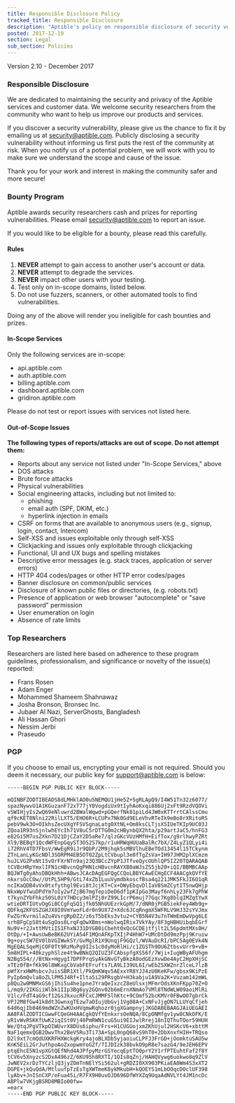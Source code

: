 ```yaml
---
title: Responsible Disclosure Policy
tracked_title: Responsible Disclosure
description: "Aptible's policy on responsible disclosure of security vulnerabilities."
posted: 2017-12-19
section: Legal
sub_section: Policies
---
```

<!-- Reference Links -->
[Terms of Service]:/legal/terms-of-service

Version 2.10 - December 2017

### Responsible Disclosure
We are dedicated to maintaining the security and privacy of the Aptible services and customer data. We welcome security researchers from the community who want to help us improve our products and services.

If you discover a security vulnerability, please give us the chance to fix it by emailing us at [security@aptible.com](mailto:security@aptible.com). Publicly disclosing a security vulnerability without informing us first puts the rest of the community at risk. When you notify us of a potential problem, we will work with you to make sure we understand the scope and cause of the issue.

Thank you for your work and interest in making the community safer and more secure!

### Bounty Program
Aptible awards security researchers cash and prizes for reporting vulnerabilities. Please email [security@aptible.com](mailto:security@aptible.com) to report an issue.

If you would like to be eligible for a bounty, please read this carefully.

#### Rules
1. **NEVER** attempt to gain access to another user's account or data.  
2. **NEVER** attempt to degrade the services.  
3. **NEVER** impact other users with your testing.  
4. Test only on in-scope domains, listed below.  
5. Do not use fuzzers, scanners, or other automated tools to find vulnerabilities.  

Doing any of the above will render you ineligible for cash bounties and prizes.

#### In-Scope Services

Only the following services are in-scope:  

- api.aptible.com  
- auth.aptible.com  
- billing.aptible.com  
- dashboard.aptible.com  
- gridiron.aptible.com 

Please do not test or report issues with services not listed here.

#### Out-of-Scope Issues

**The following types of reports/attacks are out of scope. Do not attempt them:**  

- Reports about any service not listed under "In-Scope Services," above
- DOS attacks  
- Brute force attacks
- Physical vulnerabilities  
- Social engineering attacks, including but not limited to:
	- phishing
	- email auth (SPF, DKIM, etc.)
	- hyperlink injection in emails
- CSRF on forms that are available to anonymous users (e.g., signup, login, contact, Intercom)  
- Self-XSS and issues exploitable only through self-XSS  
- Clickjacking and issues only exploitable through clickjacking  
- Functional, UI and UX bugs and spelling mistakes  
- Descriptive error messages (e.g. stack traces, application or server errors)  
- HTTP 404 codes/pages or other HTTP error codes/pages  
- Banner disclosure on common/public services  
- Disclosure of known public files or directories, (e.g. robots.txt)  
- Presence of application or web browser "autocomplete" or "save password" permission  
- User enumeration on login  
- Absence of rate limits

### Top Researchers
Researchers are listed here based on adherence to these program guidelines, professionalism, and significance or novelty of the issue(s) reported:

- Frans Rosen
- Adam Enger
- Mohammed Shameem Shahnawaz
- Josha Bronson, Bronsec Inc.
- Jubaer Al Nazi, ServerGhosts, Bangladesh
- Ali Hassan Ghori
- Nessim Jerbi
- Praseudo

### PGP
If you choose to email us, encrypting your email is not required. Should you deem it necessary, our public key for support@aptible.com is below:

````
-----BEGIN PGP PUBLIC KEY BLOCK-----

mQINBFZODTIBEADS8dLMHklAO0u5NEMQU1jHe5Z+5gRLApQ9/I4W51Tn32z6077/
spazNywvU1A1KGuzanF72xT77jY0VogdiUx9tIyhAoKxqi886Uj2xFt9RzdVQOVi
vSWIHjyIs2wQ69eNluwrd2BWalWqwd+pGQerfNk81piLd4JW0xKTTrrtCAlssCmu
qf9cKET8Nlni22RilLXT5/EHO6R+LCUPx7Nk0Gd9ELeVhvRTeIk9eBo8rXRitoRS
pebV9wk3O+OIkhsZecUXgYFSVSgnaLatg0XtNL+Om8ksCLTjsX5IUeTKIp9UC03J
ZQoa1R93nSjnlwhEYcIh71V8uC5rDTTG0m2cHBynbQX2hta/p29artJaC5/hnFG3
e82Gi5M7usZXkn7D21DjCZaY2D5aRe7/qlzGKcVUzHMfH+EifTox/g9rlhwyPZRt
Xl9/BEBqY1QcdWFEnpGqyST3OS2S7kp/r1uHRWqHUUaBalRc7bX/Z4LyZ1QLyi4i
i72RhV4TD7FbsV/WwEgR9iJr9QbP/2M9jhqk5sMBVlhuEBeTOd13454l15TCkynm
ZTnLanLyKGcNDl3SORPM4EB5OT02ZpLtCVbupl3e0fTgZsVa+IH97JHM2plXCmzm
huJLVGZPxNt15vOrFXrNTn9aj23Q3BCcZYpP1JTfveQycOUhlQP5IZ20TQARAQAB
tCVBcHRpYmxlIFN1cHBvcnQgPHN1cHBvcnRAYXB0aWJsZS5jb20+iQI/BBMBCAAp
BQJWTg0yAhsDBQkHhh+ABwsJCAcDAgEGFQgCCQoLBBYCAwECHgECF4AACgkQVfYE
nkxrsOcCOw//UtPL5HP9/GtL74xZb1LuuVymdbkoscfBsa4q221JMK5FkJI6O1qR
ncIKaQDB4vVx0txfythgl9Evi8tJcjKT+Cx+DWyEbqvDlIaV8SmZCytIT5nwQHjp
NkxWpVfwuDPdYm7oIy2wfZjB67mgTepiDeD6df1pKIpGo3Mayf6nhLy23Fk7gPhW
t7kynZYbFhkz50SL0zY7HDcy3mlPZj0rZ99LIcrP6muj77Gqc7Kg8blqIMZqtYwX
wtieDRTIUtvOgGiBCCgFqSQ1jfk05NhUUEzrkGpM/7/dNR0jPGB5iekFey4Wb9g+
QDFkq2KFUSZGHJX0I0VmYwoFLdr0n9UX7Z+Xdc6JCqRngmX5WFRLV9HJ32sYVJmx
FwZGrKvrmilaZu4VsrgRpDZ2/z6sT5bEks3vtu2+CYB5N4V3u7nTWmEmDwVpg6LE
srhBFgCpS8t4uSgOas8LrqFqOwXBms+nWolwqIRix7VkYAy/8F3gHBHUibqbEGrf
Nu9V+r2JxttMVtiIS1FhxNJ31DYGB0iCbeht0xQcGCDEjtfjlt2L56pdmtMXs0H/
OtDp/+I+AwsUwBeBK62UYiA54F1MQnAFKpTXIjP4HhW7+UMcDtDd9mzPpj9Kruiw
9g+oycSW7EV0lbVGIWwkSY/GvMglR1X9UnqjF9GQzl/WVAuDcRI/bPC5Ag0EVk4N
MgEQALSqeMjCOF0Tt9RzMuPg9I2s1c0dyMoRlHi/c1ZGSTh9OU6ZtbsvUrr9+vB+
5m8HIPL+40kzyphSlze4t9wBNkQ2QIUZ3FCAbspfgXS56f/7Wji+IugWByAFUhgm
N2Bg554///BtNx+HgygI7DPFPrqSyAkGNvGTyBkzA0odGEzXvwDe4AyC2HpXHjSC
xTEz0fB+fKk96l8WKxgCbVabFEFrufts7LA9LI39UL6I/wEbZSXWZnrZlceL7lzB
pWfXrxHWMsbcvJuisSBR1Xtl/PkQmKWqv5AExxYR8YJJ4zU0KeKFw/gbsx9KiPzE
PyIp6mQvla8oZLlPM5J4Rf+Ilta5i29PRsgbV+H3kabju1A9Va2K+Vuzam142mWL
p8Qu2w0MNMxGS6jIhi5u4he1pneJYraQeIxzcZ8eUlsxjMFmrOdsXKnFKpp70Z+O
L/mq9/2IKGiiWlbk1IIp3Bg6yy2GQnv02b6mErnXNmAo7VMl8TNdWLW09aoiMlRi
V1lc/FdT4aG9cf12GsJkxucRFCxCJMMFSlhKtc+9COmf52bcKMVr0FBwOO7gbrCk
VPJ2M8fGw41k8dt3GwnxgTEzw7aOIujUbGvj1Vg08A+CxNFvJjgON7LLUYqCfjeh
64d6qjIb0469mdWZnZwKUxHVqmwRqhozr0jgXGampnyjJKGDABEBAAGJAiUEGAEI
AA8FAlZODTICGwwFCQeGH4AACgkQVfYEnkxrsOeNQA/8CpONMfgv1yw8CNkOFK/E
yR1vWvRSKKfUwK2iqISt0Vj48PmRWN1cuG5ui9EIJwlRrej18nIQThuTOor59HUH
We/QtqJPgVTkpOIWUvrX8DUs6iphu/Frs+H1CUGUojxmZKhUjul2HSKcV6+xbttM
NaF1qemxQGB2DwvThx2BeV5Ru3Ti73A+SpL0npQ68vS9hT0+2DbXnxfHIH+TRQso
D2l9xt7cmQdUXKRFHXWckgKry4ajoBLXDb5yjaoiuCLPFJ3FrGD+jOomktuSAU5w
KnK5EiL2GrJuthpoAoZxopwmYoGZf/7IJDIzk38bvkO9pR8e7sazG4/9eJEH6EPV
ptqEhcE5N1vpXGtQEfNhd4AJPfpyMzrGSYecqEptTO0prY2Y1rfPTEuhtFaf2f8Y
tCV6v5XnyzcS2DxA496zZ/6KU95h8RXTI/1OIs8qZnj/HAHQVywg6uokwo8q9ZlV
JwNEV2xrDzTYCzljQ3jyZOmTnNElYSi562ul+gRDZI0XX903PKiaEA0Wm4S3xXT2
DGPE+jkQuQdA/MtluufpTzEsTgXWTmeK8ykMkubH+kQOEYS1mLbOOqcDOclUF398
lyAbv+JnISnCXP/eFua45i/R7FX9H0uvOJD696DfWYXZq9UqaAdNVLYt4JM1ncDc
ABPlw7VKjgBSRD8MBIo00fw=
=earx
-----END PGP PUBLIC KEY BLOCK-----
````
